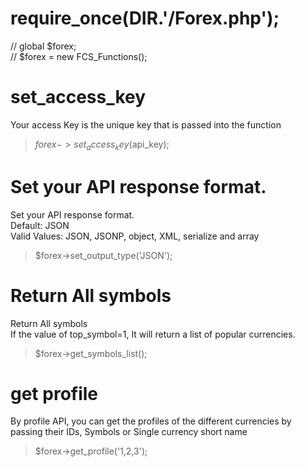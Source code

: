 # require_once(__DIR__.'/Forex.php');

// global $forex;<br>
// $forex = new FCS_Functions();


# set_access_key
Your access Key is the unique key that is passed into the function
> $forex->set_access_key($api_key);


# Set your API response format.
Set your API response format.<br>
Default: JSON<br>
Valid Values: JSON, JSONP, object, XML, serialize and array<br>
> $forex->set_output_type('JSON');


# Return All symbols
Return All symbols<br>
If the value of top_symbol=1, It will return a list of popular currencies.
> $forex->get_symbols_list();


# get profile
By profile API, you can get the profiles of the different currencies by passing their IDs, Symbols or Single currency short name
> $forex->get_profile('1,2,3');
